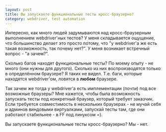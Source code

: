 ```yaml
---
layout: post
title: Вы запускаете функциональные тесты кросс-браузерно?
category: webdriver, test automation
---
```


Интересно, как много людей задумываются над кросс-браузерным выполнением webdriver'ных тестов? У меня складывается ощущение, что большинство делает это просто потому, что "у webdriver'a же есть такая возможность, так почему нет?". У меня возникает встречный вопрос - "а зачем?".

Сколько багов находят функциональные тесты? По моему опыту - не много (они нужны для другого). Сколько из них воспроизводятся только в определённом браузере? Я таких не видел. Т.е. баги, которые находятся webdriver'ом, ловятся в <b>любом</b> браузере.

Так зачем же тогда у webdriver'a есть имплементации (почти) под все возможные браузеры? Мне кажется, чтобы была возможность запускать тесты под конкретный браузер, который требует заказчик. Если требуется совместимость в нескольких браузерах - не мучай себя и админов виндовыми виртуалками, запускай тесты там, где они работают стабильнее - в FF под линуксом =).

Вы запускаете функциональные тесты кросс-браузерно? Мы - нет.